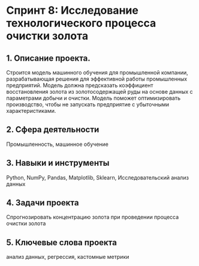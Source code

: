 # Cпринт 8: Исследование технологического процесса очистки золота
## 1. Описание проекта.
Строится модель машинного обучения для промышленной компании, разрабатывающая решения для эффективной работы промышленных предприятий. Модель должна предсказать коэффициент восстановления золота из золотосодержащей руды на основе данных с параметрами добычи и очистки. Модель поможет оптимизировать производство, чтобы не запускать предприятие с убыточными характеристиками.

## 2. Сфера деятельности
Промышленность, машинное обучение

## 3. Навыки и инструменты
Python, NumPy, Pandas, Matplotlib, Sklearn, Исследовательский анализ данных

## 4. Задачи проекта
Спрогнозировать концентрацию золота при проведении процесса очистки золота

## 5. Ключевые слова проекта
анализ данных, регрессия, кастомные метрики
